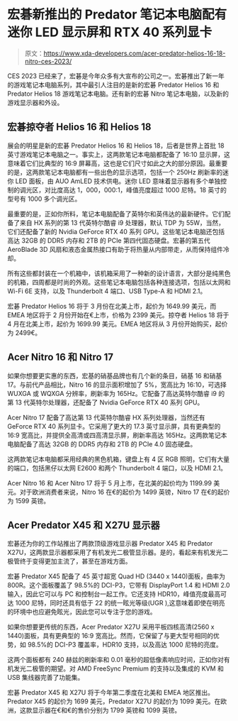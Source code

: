 # 宏碁新推出的 Predator 笔记本电脑配有迷你 LED 显示屏和 RTX 40 系列显卡

> 原文：<https://www.xda-developers.com/acer-predator-helios-16-18-nitro-ces-2023/>

CES 2023 已经来了，宏碁是今年众多有大宣布的公司之一。宏碁推出了新一年的游戏笔记本电脑系列，其中最引人注目的是新的宏碁 Predator Helios 16 和 Predator Helios 18 游戏笔记本电脑。还有新的宏碁 Nitro 笔记本电脑，以及新的游戏显示器和外设。

## 宏碁掠夺者 Helios 16 和 Helios 18

展会的明星是新的宏碁 Predator Helios 16 和 Helios 18，后者是世界上首批 18 英寸游戏笔记本电脑之一。事实上，这两款笔记本电脑都配备了 16:10 显示屏，这意味着它们比典型的 16:9 屏幕高，这也是它们尺寸如此之大的部分原因。最重要的是，这两款笔记本电脑都有一些出色的显示选项，包括一个 250Hz 刷新率的迷你 LED 面板，由 AUO AmLED 技术供电。迷你 LED 意味着显示器有多个单独控制的调光区，对比度高达 1，000，000:1，峰值亮度超过 1000 尼特。18 英寸的型号有 1000 多个调光区。

最重要的是，正如你所料，笔记本电脑配备了英特尔和英伟达的最新硬件。它们配备了来自 HX 系列的第 13 代英特尔酷睿 i9 处理器，默认 TDP 为 55W，当然，它们还配备了新的 Nvidia GeForce RTX 40 系列 GPU。这些笔记本电脑还包括高达 32GB 的 DDR5 内存和 2TB 的 PCIe 第四代固态硬盘。宏碁的第五代 AeroBlade 3D 风扇和液态金属热接口有助于将热量从内部带走，从而保持组件冷却。

所有这些都封装在一个机箱中，该机箱采用了一种新的设计语言，大部分是纯黑色的机箱，四周都是时尚的外观。这些笔记本电脑包括各种连接选项，包括以太网和 Wi-Fi 6E 支持，以及 Thunderbolt 4 端口、USB Type-A 和 HDMI 2.1。

宏碁 Predator Helios 16 将于 3 月份在北美上市，起价为 1649.99 美元，而 EMEA 地区将于 2 月份开始在€上市，价格为 2399 美元。掠夺者 Helios 18 将于 4 月在北美上市，起价为 1699.99 美元。EMEA 地区将从 3 月份开始购买，起价为 2499€。

## Acer Nitro 16 和 Nitro 17

如果你想要更实惠的东西，宏基的硝基品牌也有几个新的条目，硝基 16 和硝基 17。与前代产品相比，Nitro 16 的显示面积增加了 5%，宽高比为 16:10，可选择 WUXGA 或 WQXGA 分辨率，刷新率为 165Hz。它配备了高达英特尔酷睿 i9 的第 13 代英特尔处理器，还配备了 Nvidia GeForce RTX 40 系列 GPU。

Acer Nitro 17 配备了高达第 13 代英特尔酷睿 HX 系列处理器，当然还有 GeForce RTX 40 系列显卡。它采用了更大的 17.3 英寸显示屏，具有更典型的 16:9 宽高比，并提供全高清或四高清显示屏，刷新率高达 165Hz。这两款笔记本电脑配备了高达 32GB 的 DDR5 内存和 2TB 的 PCIe 4.0 固态硬盘。

这两款笔记本电脑都采用经典的黑色机箱，键盘上有 4 区 RGB 照明，它们有大量的端口，包括黑仔以太网 E2600 和两个 Thunderbolt 4 端口，以及 HDMI 2.1。

Acer Nitro 16 和 Acer Nitro 17 将于 5 月上市，在北美的起价均为 1199.99 美元。对于欧洲消费者来说，Nitro 16 在€的起价为 1499 英镑，Nitro 17 在€的起价为 1599 英镑。

## Acer Predator X45 和 X27U 显示器

宏碁还为你的工作站推出了两款顶级游戏显示器 Predator X45 和 Predator X27U，这两款显示器都采用了有机发光二极管显示器。是的，看起来有机发光二极管终于变得更加主流了，甚至在游戏方面。

宏碁 Predator X45 配备了 45 英寸超宽 Quad HD (3440 x 1440)面板，曲率为 800R。这个面板覆盖了 98.5%的 DCI-P3，它带有 DisplayPort 1.4 和 HDMI 2.0 输入，因此它可以与 PC 和控制台一起工作。它还支持 HDR10，峰值亮度最高可达 1000 尼特，同时还具有低于 22 的统一眩光等级(UGR ),这意味着即使在明亮的环境中也应避免眩光，因此您可以专注于您的游戏。

如果你想要更传统的东西，Acer Predator X27U 采用平板四核高清(2560 x 1440)面板，具有更典型的 16:9 宽高比。然而，它保留了与更大型号相同的优势，如 98.5%的 DCI-P3 覆盖率，HDR10 支持，以及高达 1000 尼特的亮度。

这两个面板都有 240 赫兹的刷新率和 0.01 毫秒的超低像素响应时间，正如你对有机发光二极管的期望。对 AMD FreeSync Premium 的支持以及集成的 KVM 和 USB 集线器完善了功能集。

宏碁 Predator X45 和 X27U 将于今年第二季度在北美和 EMEA 地区推出。Predator X45 的起价为 1699 美元，Predator X27U 的起价为 1099 美元。在欧洲，这款显示器在€和€的售价分别为 1799 英镑和 1099 英镑。